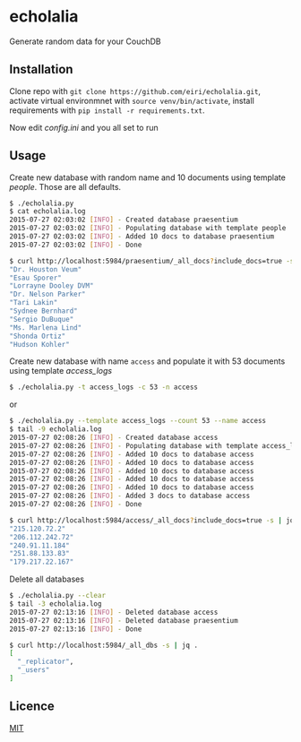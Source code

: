 # echolalia
Generate random data for your CouchDB

## Installation

Clone repo with `git clone https://github.com/eiri/echolalia.git`, activate virtual environmnet with `source venv/bin/activate`, install requirements with `pip install -r requirements.txt`.

Now edit _config.ini_ and you all set to run

## Usage

Create new database with random name and 10 documents using template _people_. Those are all defaults.

```bash
$ ./echolalia.py
$ cat echolalia.log
2015-07-27 02:03:02 [INFO] - Created database praesentium
2015-07-27 02:03:02 [INFO] - Populating database with template people
2015-07-27 02:03:02 [INFO] - Added 10 docs to database praesentium
2015-07-27 02:03:02 [INFO] - Done

$ curl http://localhost:5984/praesentium/_all_docs?include_docs=true -s | jq .rows[].doc.name
"Dr. Houston Veum"
"Esau Sporer"
"Lorrayne Dooley DVM"
"Dr. Nelson Parker"
"Tari Lakin"
"Sydnee Bernhard"
"Sergio DuBuque"
"Ms. Marlena Lind"
"Shonda Ortiz"
"Hudson Kohler"
```


Create new database with name `access` and populate it with 53 documents using template _access_logs_

```bash
$ ./echolalia.py -t access_logs -c 53 -n access
```
or
```bash
$ ./echolalia.py --template access_logs --count 53 --name access
$ tail -9 echolalia.log 
2015-07-27 02:08:26 [INFO] - Created database access
2015-07-27 02:08:26 [INFO] - Populating database with template access_logs
2015-07-27 02:08:26 [INFO] - Added 10 docs to database access
2015-07-27 02:08:26 [INFO] - Added 10 docs to database access
2015-07-27 02:08:26 [INFO] - Added 10 docs to database access
2015-07-27 02:08:26 [INFO] - Added 10 docs to database access
2015-07-27 02:08:26 [INFO] - Added 10 docs to database access
2015-07-27 02:08:26 [INFO] - Added 3 docs to database access
2015-07-27 02:08:26 [INFO] - Done

$ curl http://localhost:5984/access/_all_docs?include_docs=true -s | jq .rows[].doc.ip | head -5
"215.120.72.2"
"206.112.242.72"
"240.91.11.184"
"251.88.133.83"
"179.217.22.167"
``` 

Delete all databases

```bash
$ ./echolalia.py --clear
$ tail -3 echolalia.log
2015-07-27 02:13:16 [INFO] - Deleted database access
2015-07-27 02:13:16 [INFO] - Deleted database praesentium
2015-07-27 02:13:16 [INFO] - Done

$ curl http://localhost:5984/_all_dbs -s | jq .
[
  "_replicator",
  "_users"
]
```

## Licence

[MIT](https://github.com/eiri/echolalia/blob/master/LICENSE)
